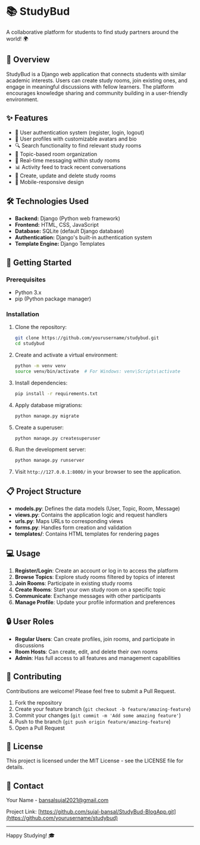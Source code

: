 # 📚 StudyBud

A collaborative platform for students to find study partners around the world! 🌍

## 🌟 Overview

StudyBud is a Django web application that connects students with similar academic interests. Users can create study rooms, join existing ones, and engage in meaningful discussions with fellow learners. The platform encourages knowledge sharing and community building in a user-friendly environment.

## ✨ Features

- 👤 User authentication system (register, login, logout)
- 👥 User profiles with customizable avatars and bio
- 🔍 Search functionality to find relevant study rooms
- 📝 Topic-based room organization
- 💬 Real-time messaging within study rooms
- 📊 Activity feed to track recent conversations
- 🔄 Create, update and delete study rooms
- 📱 Mobile-responsive design

## 🛠️ Technologies Used

- **Backend:** Django (Python web framework)
- **Frontend:** HTML, CSS, JavaScript
- **Database:** SQLite (default Django database)
- **Authentication:** Django's built-in authentication system
- **Template Engine:** Django Templates

## 🚀 Getting Started

### Prerequisites

- Python 3.x
- pip (Python package manager)

### Installation

1. Clone the repository:

   ```bash
   git clone https://github.com/yourusername/studybud.git
   cd studybud
   ```

2. Create and activate a virtual environment:

   ```bash
   python -m venv venv
   source venv/bin/activate  # For Windows: venv\Scripts\activate
   ```

3. Install dependencies:

   ```bash
   pip install -r requirements.txt
   ```

4. Apply database migrations:

   ```bash
   python manage.py migrate
   ```

5. Create a superuser:

   ```bash
   python manage.py createsuperuser
   ```

6. Run the development server:

   ```bash
   python manage.py runserver
   ```

7. Visit `http://127.0.0.1:8000/` in your browser to see the application.

## 📋 Project Structure

- **models.py**: Defines the data models (User, Topic, Room, Message)
- **views.py**: Contains the application logic and request handlers
- **urls.py**: Maps URLs to corresponding views
- **forms.py**: Handles form creation and validation
- **templates/**: Contains HTML templates for rendering pages

## 💻 Usage

1. **Register/Login**: Create an account or log in to access the platform
2. **Browse Topics**: Explore study rooms filtered by topics of interest
3. **Join Rooms**: Participate in existing study rooms
4. **Create Rooms**: Start your own study room on a specific topic
5. **Communicate**: Exchange messages with other participants
6. **Manage Profile**: Update your profile information and preferences

## 🔒 User Roles

- **Regular Users**: Can create profiles, join rooms, and participate in discussions
- **Room Hosts**: Can create, edit, and delete their own rooms
- **Admin**: Has full access to all features and management capabilities

## 🤝 Contributing

Contributions are welcome! Please feel free to submit a Pull Request.

1. Fork the repository
2. Create your feature branch (`git checkout -b feature/amazing-feature`)
3. Commit your changes (`git commit -m 'Add some amazing feature'`)
4. Push to the branch (`git push origin feature/amazing-feature`)
5. Open a Pull Request

## 📝 License

This project is licensed under the MIT License - see the LICENSE file for details.

## 📧 Contact

Your Name - [bansalsujal2021@gmail.com](mailto:your.email@example.com)

Project Link: [https://github.com/sujal-bansal/StudyBud-BlogApp.git](https://github.com/yourusername/studybud)

---

Happy Studying! 🎓

